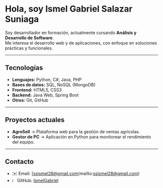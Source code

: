 # Hola, soy Ismel Gabriel Salazar Suniaga  

Soy desarrollador en formación, actualmente cursando **Análisis y Desarrollo de Software**.  
Me interesa el desarrollo web y de aplicaciones, con enfoque en soluciones prácticas y funcionales.  

---

## Tecnologías  
- **Lenguajes:** Python, C#, Java, PHP  
- **Bases de datos:** SQL, NoSQL (MongoDB)  
- **Frontend:** HTML5, CSS3  
- **Backend:** Java Web, Spring Boot  
- **Otros:** Git, GitHub  

---

## Proyectos actuales  
- **AgroSell** → Plataforma web para la gestión de ventas agrícolas.  
- **Gestor de PC** → Aplicación en Python para monitorear el rendimiento del equipo.  

---

## Contacto  
- ✉️ Email: [ssismel28@gmail.com(mailto:ssismel28@gmail.com)  
- <img width="12" height="12" alt="image" src="https://github.com/user-attachments/assets/f51d6096-2368-4bd4-80cb-bd9641a2c7d8" /> GitHub: [IsmelGabriel](https://github.com/IsmelGabriel)  
